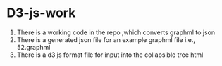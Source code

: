 # D3-js-work

1) There is a working code in the repo ,which converts graphml to json
2) There is a generated json file for an example graphml file i.e., 52.graphml
3) There is a d3 js format file for input into the collapsible tree html
